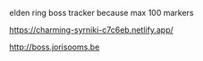 elden ring boss tracker because max 100 markers 

https://charming-syrniki-c7c6eb.netlify.app/

http://boss.jorisooms.be
